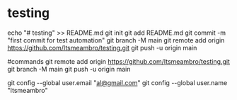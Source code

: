 # testing
echo "# testing" >> README.md
git init
git add README.md
git commit -m "first commit for test automation"
git branch -M main
git remote add origin https://github.com/Itsmeambro/testing.git
git push -u origin main

#commands
git remote add origin https://github.com/Itsmeambro/testing.git
git branch -M main
git push -u origin main


git config --global user.email "al@gmail.com"
git config --global user.name "Itsmeambro"
